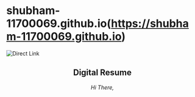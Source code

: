 # shubham-11700069.github.io(https://shubham-11700069.github.io)

![Direct Link](https://shubham-11700069.github.io)

<h2 align="center">Digital Resume</h2>

<p align="center">
  <i>Hi There, </i></p>


